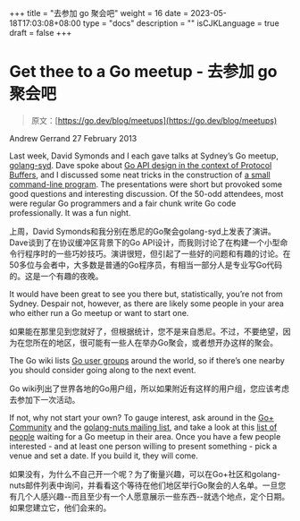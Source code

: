 +++
title = "去参加 go 聚会吧"
weight = 16
date = 2023-05-18T17:03:08+08:00
type = "docs"
description = ""
isCJKLanguage = true
draft = false
+++

# Get thee to a Go meetup - 去参加 go 聚会吧

> 原文：[https://go.dev/blog/meetups](https://go.dev/blog/meetups)

Andrew Gerrand
27 February 2013

Last week, David Symonds and I each gave talks at Sydney’s Go meetup, [golang-syd](http://www.meetup.com/golang-syd/). Dave spoke about [Go API design in the context of Protocol Buffers](http://talks.godoc.org/github.com/dsymonds/talks/2013-feb-golang-syd/golang-syd.slide), and I discussed some neat tricks in the construction of [a small command-line program](http://talks.godoc.org/github.com/nf/streak/talk.slide). The presentations were short but provoked some good questions and interesting discussion. Of the 50-odd attendees, most were regular Go programmers and a fair chunk write Go code professionally. It was a fun night.

上周，David Symonds和我分别在悉尼的Go聚会golang-syd上发表了演讲。Dave谈到了在协议缓冲区背景下的Go API设计，而我则讨论了在构建一个小型命令行程序时的一些巧妙技巧。演讲很短，但引起了一些好的问题和有趣的讨论。在50多位与会者中，大多数是普通的Go程序员，有相当一部分人是专业写Go代码的。这是一个有趣的夜晚。

It would have been great to see you there but, statistically, you’re not from Sydney. Despair not, however, as there are likely some people in your area who either run a Go meetup or want to start one.

如果能在那里见到您就好了，但根据统计，您不是来自悉尼。不过，不要绝望，因为在您所在的地区，很可能有一些人在举办Go聚会，或者想开办这样的聚会。

The Go wiki lists [Go user groups](https://go.dev/wiki/GoUserGroups) around the world, so if there’s one nearby you should consider going along to the next event.

Go wiki列出了世界各地的Go用户组，所以如果附近有这样的用户组，您应该考虑去参加下一次活动。

If not, why not start your own? To gauge interest, ask around in the [Go+ Community](https://plus.google.com/communities/114112804251407510571) and the [golang-nuts mailing list](http://groups.google.com/group/golang-nuts), and take a look at this [list of people](http://golang.meetup.com/all/) waiting for a Go meetup in their area. Once you have a few people interested - and at least one person willing to present something - pick a venue and set a date. If you build it, they will come.

如果没有，为什么不自己开一个呢？为了衡量兴趣，可以在Go+社区和golang-nuts邮件列表中询问，并看看这个等待在他们地区举行Go聚会的人名单。一旦您有几个人感兴趣--而且至少有一个人愿意展示一些东西--就选个地点，定个日期。如果您建立它，他们会来的。
